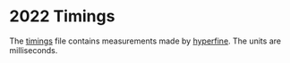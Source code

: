 # 2022 Timings

The [timings](timings.csv) file contains measurements made by [hyperfine](https://github.com/sharkdp/hyperfine). The units are milliseconds.
